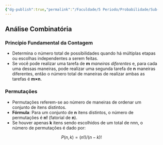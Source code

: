 ```yaml
---
{"dg-publish":true,"permalink":"/Faculdade/5 Periodo/Probabilidade/Sub-Notes/Introdução a Probabilidade/","tags":["PB"],"created":"2024-09-03T12:53:06.094-03:00"}
---
```


## Análise Combinatória

### Princípio Fundamental da Contagem

- Determina o número total de possibilidades quando há múltiplas etapas ou escolhas independentes a serem feitas.
- Se você pode realizar uma tarefa de **m** *maneiras diferentes* e, para cada uma dessas maneiras, pode realizar uma segunda tarefa de **n** maneiras diferentes, então o número total de maneiras de realizar ambas as tarefas é **m×n**.

### Permutações

- Permutações referem-se ao número de maneiras de ordenar um conjunto de itens distintos.
- **Fórmula**: Para um conjunto de **n** itens distintos, o número de permutações é **n!** (fatorial de **n**).
- Se houver apenas **k** itens sendo escolhidos de um total de nnn, o número de permutações é dado por:

$$
P(n,k)= (n!)/(n-k)!
$$